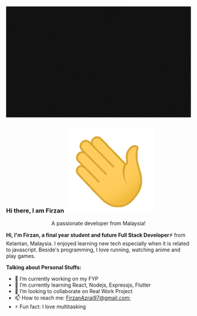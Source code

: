 ![profile](https://github.com/Firzan97/Firzan97/blob/master/cover.gif)

### Hi there, I am Firzan ![Hi](https://github.com/Firzan97/Firzan97/blob/master/Hi.gif?s=10)

<div align="center">
  A passionate developer from Malaysia!
</div>

**Hi, I'm Firzan, a final year student and future Full Stack Developer⚡** from Kelantan, Malaysia. I enjoyed learning new tech especially when it is related to javascript. Beside's programming, I love running, watching anime and play games.

**Talking about Personal Stuffs:**

- 🔭 I’m currently working on my FYP
- 🌱 I’m currently learning React, Nodejs, Expressjs, Flutter
- 👯 I’m looking to collaborate on Real Work Project
- 📫 How to reach me: FirzanAzrai97@gmail.com;
- ⚡ Fun fact: I love multitasking
